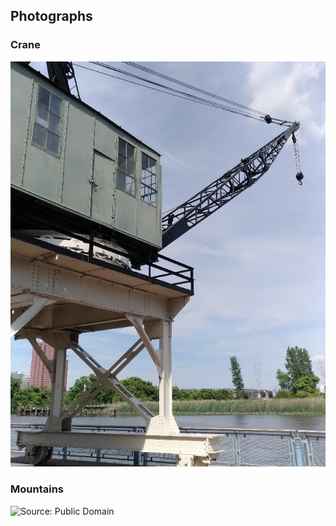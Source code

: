 ## Photographs
### Crane
![Where might this be?](/Images/Crane_Small_Cropped.jpg)

### Mountains
![Source: Public Domain](https://www.pexels.com/photo/mountain-under-cloudy-sky-1666012/)
